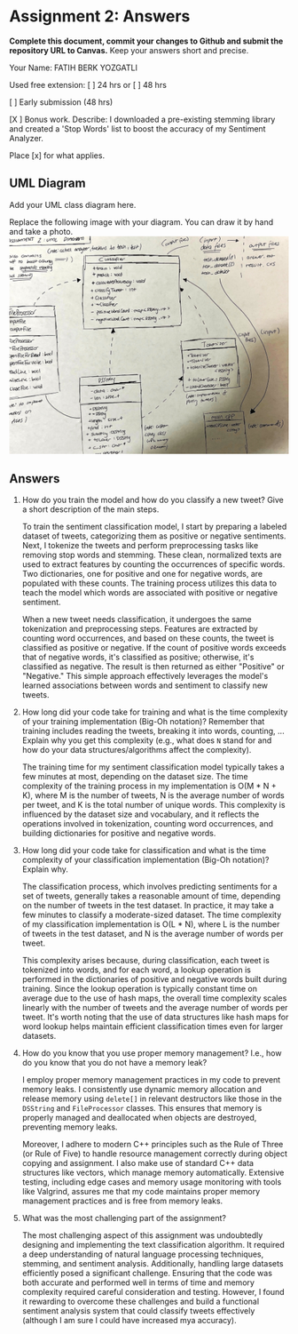 # Assignment 2: Answers

**Complete this document, commit your changes to Github and submit the repository URL to Canvas.** Keep your answers short and precise.

Your Name: FATIH BERK YOZGATLI

Used free extension: [ ] 24 hrs or [ ] 48 hrs

[ ] Early submission (48 hrs)

[X ] Bonus work. Describe: I downloaded a pre-existing stemming library and created a 'Stop Words' list to boost the accuracy of my Sentiment Analyzer.

Place [x] for what applies.


## UML Diagram

Add your UML class diagram here.

Replace the following image with your diagram. You can draw it by hand and take a photo.
![UML Class Diagram](UML_class.jpg)

## Answers

1. How do you train the model and how do you classify a new tweet? Give a short description of the main steps.

   To train the sentiment classification model, I start by preparing a labeled dataset of tweets, categorizing them as positive or negative sentiments. Next, I tokenize the tweets and perform preprocessing tasks like removing stop words and stemming. These clean, normalized texts are used to extract features by counting the occurrences of specific words. Two dictionaries, one for positive and one for negative words, are populated with these counts. The training process utilizes this data to teach the model which words are associated with positive or negative sentiment.

   When a new tweet needs classification, it undergoes the same tokenization and preprocessing steps. Features are extracted by counting word occurrences, and based on these counts, the tweet is classified as positive or negative. If the count of positive words exceeds that of negative words, it's classified as positive; otherwise, it's classified as negative. The result is then returned as either "Positive" or "Negative." This simple approach effectively leverages the model's learned associations between words and sentiment to classify new tweets.

2. How long did your code take for training and what is the time complexity of your training implementation (Big-Oh notation)? Remember that training includes reading the tweets, breaking it into words, counting, ... Explain why you get this complexity (e.g., what does `N` stand for and how do your data structures/algorithms affect the complexity).

   The training time for my sentiment classification model typically takes a few minutes at most, depending on the dataset size. The time complexity of the training process in my implementation is O(M * N + K), where M is the number of tweets, N is the average number of words per tweet, and K is the total number of unique words. This complexity is influenced by the dataset size and vocabulary, and it reflects the operations involved in tokenization, counting word occurrences, and building dictionaries for positive and negative words.

3. How long did your code take for classification and what is the time complexity of your classification implementation (Big-Oh notation)? Explain why.

   The classification process, which involves predicting sentiments for a set of tweets, generally takes a reasonable amount of time, depending on the number of tweets in the test dataset. In practice, it may take a few minutes to classify a moderate-sized dataset. The time complexity of my classification implementation is O(L * N), where L is the number of tweets in the test dataset, and N is the average number of words per tweet.

   This complexity arises because, during classification, each tweet is tokenized into words, and for each word, a lookup operation is performed in the dictionaries of positive and negative words built during training. Since the lookup operation is typically constant time on average due to the use of hash maps, the overall time complexity scales linearly with the number of tweets and the average number of words per tweet. It's worth noting that the use of data structures like hash maps for word lookup helps maintain efficient classification times even for larger datasets.

4. How do you know that you use proper memory management? I.e., how do you know that you do not have
   a memory leak?

   I employ proper memory management practices in my code to prevent memory leaks. I consistently use dynamic memory allocation and release memory using `delete[]` in relevant destructors like those in the `DSString` and `FileProcessor` classes. This ensures that memory is properly managed and deallocated when objects are destroyed, preventing memory leaks.

   Moreover, I adhere to modern C++ principles such as the Rule of Three (or Rule of Five) to handle resource management correctly during object copying and assignment. I also make use of standard C++ data structures like vectors, which manage memory automatically. Extensive testing, including edge cases and memory usage monitoring with tools like Valgrind, assures me that my code maintains proper memory management practices and is free from memory leaks.

5. What was the most challenging part of the assignment?

   The most challenging aspect of this assignment was undoubtedly designing and implementing the text classification algorithm. It required a deep understanding of natural language processing techniques, stemming, and sentiment analysis. Additionally, handling large datasets efficiently posed a significant challenge. Ensuring that the code was both accurate and performed well in terms of time and memory complexity required careful consideration and testing. However, I found it rewarding to overcome these challenges and build a functional sentiment analysis system that could classify tweets effectively (although I am sure I could have increased mya accuracy).